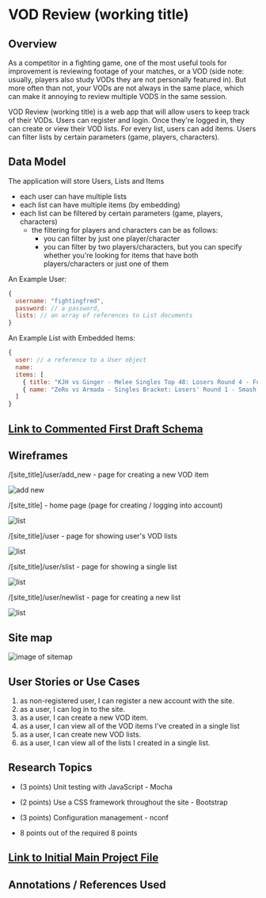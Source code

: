 # VOD Review (working title)

## Overview

As a competitor in a fighting game, one of the most useful tools for improvement is reviewing footage of your matches, or a VOD (side note: usually, players also study VODs they are not personally featured in). But more often than not, your VODs are not always in the same place, which can make it annoying to review multiple VODS in the same session.

VOD Review (working title) is a web app that will allow users to keep track of their VODs. Users can register and login. Once they're logged in, they can create or view their VOD lists. For every list, users can add items. Users can filter lists by certain parameters (game, players, characters).


## Data Model

The application will store Users, Lists and Items

* each user can have multiple lists
* each list can have multiple items (by embedding)
* each list can be filtered by certain parameters (game, players, characters)
  * the filtering for players and characters can be as follows:
    * you can filter by just one player/character 
    * you can filter by two players/characters, but you can specify whether you're looking for items that have both players/characters or just one of them 


An Example User:

```javascript
{
  username: "fightingfred",
  password: // a password,
  lists: // an array of references to List documents
}
```

An Example List with Embedded Items:

```javascript
{
  user: // a reference to a User object
  name:
  items: [
    { title: "KJH vs Ginger - Melee Singles Top 48: Losers Round 4 - Full Bloom 5", url: "https://www.youtube.com/watch?v=sqejT7uo5eA", game: "Super Smash Bros. Melee", players: ["Ginger", "KJH"], chars: ["Falco", "Fox"]},
    { name: "ZeRo vs Armada - Singles Bracket: Losers' Round 1 - Smash Ultimate Summit | Wolf vs Inkling", url: "https://www.youtube.com/watch?v=qo2UUed_p24&t=1428s", game: "Super Smash Bros. Ultimate", players: ["ZeRo", "Armada"], chars: ["Wolf", "Inkling"]},
  ]
}
```


## [Link to Commented First Draft Schema](db.js) 

## Wireframes

/[site_title]/user/add_new - page for creating a new VOD item

![add new](documentation/new_vod.png)

/[site_title] - home page (page for creating / logging into account)

![list](documentation/login.png)

/[site_title]/user - page for showing user's VOD lists

![list](documentation/user.png)

/[site_title]/user/slist - page for showing a single list

![list](documentation/slist.png)

/[site_title]/user/newlist - page for creating a new list

![list](documentation/newlist.png)


## Site map

![image of sitemap](documentation/sitemap.png)

## User Stories or Use Cases

1. as non-registered user, I can register a new account with the site.
2. as a user, I can log in to the site.
3. as a user, I can create a new VOD item.
4. as a user, I can view all of the VOD items I've created in a single list
5. as a user, I can create new VOD lists.
6. as a user, I can view all of the lists I created in a single list.

## Research Topics

* (3 points) Unit testing with JavaScript - Mocha
* (2 points) Use a CSS framework throughout the site - Bootstrap
* (3 points) Configuration management - nconf

* 8 points out of the required 8 points


## [Link to Initial Main Project File](app.js) 

## Annotations / References Used
